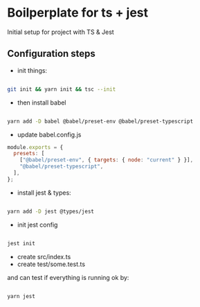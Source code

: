 # Boilperplate for ts + jest

Initial setup for project with TS & Jest

## Configuration steps

- init things:

```bash

git init && yarn init && tsc --init

```

- then install babel

```bash

yarn add -D babel @babel/preset-env @babel/preset-typescript

```

- update babel.config.js

```javascript
module.exports = {
  presets: [
    ["@babel/preset-env", { targets: { node: "current" } }],
    "@babel/preset-typescript",
  ],
};
```

- install jest & types:

```bash

yarn add -D jest @types/jest

```

- init jest config

```bash

jest init

```

- create src/index.ts
- create test/some.test.ts

and can test if everything is running ok by:

```bash

yarn jest

```
